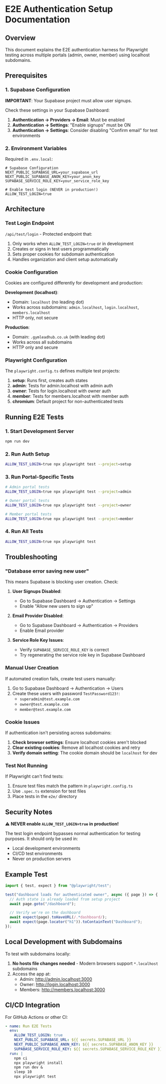 # E2E Authentication Setup Documentation

## Overview

This document explains the E2E authentication harness for Playwright testing across multiple portals (admin, owner, member) using localhost subdomains.

## Prerequisites

### 1. Supabase Configuration

**IMPORTANT**: Your Supabase project must allow user signups.

Check these settings in your Supabase Dashboard:

1. **Authentication → Providers → Email**: Must be enabled
2. **Authentication → Settings**: "Enable signups" must be ON
3. **Authentication → Settings**: Consider disabling "Confirm email" for test environments

### 2. Environment Variables

Required in `.env.local`:

```env
# Supabase Configuration
NEXT_PUBLIC_SUPABASE_URL=your_supabase_url
NEXT_PUBLIC_SUPABASE_ANON_KEY=your_anon_key
SUPABASE_SERVICE_ROLE_KEY=your_service_role_key

# Enable test login (NEVER in production!)
ALLOW_TEST_LOGIN=true
```

## Architecture

### Test Login Endpoint

`/api/test/login` - Protected endpoint that:

1. Only works when `ALLOW_TEST_LOGIN=true` or in development
2. Creates or signs in test users programmatically
3. Sets proper cookies for subdomain authentication
4. Handles organization and client setup automatically

### Cookie Configuration

Cookies are configured differently for development and production:

**Development (localhost)**:

- Domain: `localhost` (no leading dot)
- Works across subdomains: `admin.localhost`, `login.localhost`, `members.localhost`
- HTTP only, not secure

**Production**:

- Domain: `.gymleadhub.co.uk` (with leading dot)
- Works across all subdomains
- HTTP only and secure

### Playwright Configuration

The `playwright.config.ts` defines multiple test projects:

1. **setup**: Runs first, creates auth states
2. **admin**: Tests for admin.localhost with admin auth
3. **owner**: Tests for login.localhost with owner auth
4. **member**: Tests for members.localhost with member auth
5. **chromium**: Default project for non-authenticated tests

## Running E2E Tests

### 1. Start Development Server

```bash
npm run dev
```

### 2. Run Auth Setup

```bash
ALLOW_TEST_LOGIN=true npx playwright test --project=setup
```

### 3. Run Portal-Specific Tests

```bash
# Admin portal tests
ALLOW_TEST_LOGIN=true npx playwright test --project=admin

# Owner portal tests
ALLOW_TEST_LOGIN=true npx playwright test --project=owner

# Member portal tests
ALLOW_TEST_LOGIN=true npx playwright test --project=member
```

### 4. Run All Tests

```bash
ALLOW_TEST_LOGIN=true npx playwright test
```

## Troubleshooting

### "Database error saving new user"

This means Supabase is blocking user creation. Check:

1. **User Signups Disabled**:
   - Go to Supabase Dashboard → Authentication → Settings
   - Enable "Allow new users to sign up"

2. **Email Provider Disabled**:
   - Go to Supabase Dashboard → Authentication → Providers
   - Enable Email provider

3. **Service Role Key Issues**:
   - Verify `SUPABASE_SERVICE_ROLE_KEY` is correct
   - Try regenerating the service role key in Supabase Dashboard

### Manual User Creation

If automated creation fails, create test users manually:

1. Go to Supabase Dashboard → Authentication → Users
2. Create these users with password `TestPassword123!`:
   - `superadmin@test.example.com`
   - `owner@test.example.com`
   - `member@test.example.com`

### Cookie Issues

If authentication isn't persisting across subdomains:

1. **Check browser settings**: Ensure localhost cookies aren't blocked
2. **Clear existing cookies**: Remove all localhost cookies and retry
3. **Verify domain setting**: The cookie domain should be `localhost` for dev

### Test Not Running

If Playwright can't find tests:

1. Ensure test files match the pattern in `playwright.config.ts`
2. Use `.spec.ts` extension for test files
3. Place tests in the `e2e/` directory

## Security Notes

⚠️ **NEVER enable `ALLOW_TEST_LOGIN=true` in production!**

The test login endpoint bypasses normal authentication for testing purposes. It should only be used in:

- Local development environments
- CI/CD test environments
- Never on production servers

## Example Test

```typescript
import { test, expect } from "@playwright/test";

test("dashboard loads for authenticated owner", async ({ page }) => {
  // Auth state is already loaded from setup project
  await page.goto("/dashboard");

  // Verify we're on the dashboard
  await expect(page).toHaveURL(/.*dashboard/);
  await expect(page.locator("h1")).toContainText("Dashboard");
});
```

## Local Development with Subdomains

To test with subdomains locally:

1. **No hosts file changes needed** - Modern browsers support `*.localhost` subdomains
2. Access the app at:
   - Admin: http://admin.localhost:3000
   - Owner: http://login.localhost:3000
   - Members: http://members.localhost:3000

## CI/CD Integration

For GitHub Actions or other CI:

```yaml
- name: Run E2E Tests
  env:
    ALLOW_TEST_LOGIN: true
    NEXT_PUBLIC_SUPABASE_URL: ${{ secrets.SUPABASE_URL }}
    NEXT_PUBLIC_SUPABASE_ANON_KEY: ${{ secrets.SUPABASE_ANON_KEY }}
    SUPABASE_SERVICE_ROLE_KEY: ${{ secrets.SUPABASE_SERVICE_ROLE_KEY }}
  run: |
    npm ci
    npx playwright install
    npm run dev &
    sleep 10
    npx playwright test
```
